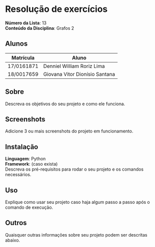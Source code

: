 # Resolução de exercícios

**Número da Lista**: 13<br>
**Conteúdo da Disciplina**: Grafos 2<br>

## Alunos
|Matrícula | Aluno |
| -- | -- |
| 17/0161871  |  Denniel William Roriz Lima |
| 18/0017659  |  Giovana Vitor Dionísio Santana |

## Sobre 
Descreva os objetivos do seu projeto e como ele funciona. 

## Screenshots
Adicione 3 ou mais screenshots do projeto em funcionamento.

## Instalação 
**Linguagem**: Python<br>
**Framework**: (caso exista)<br>
Descreva os pré-requisitos para rodar o seu projeto e os comandos necessários.

## Uso 
Explique como usar seu projeto caso haja algum passo a passo após o comando de execução.

## Outros 
Quaisquer outras informações sobre seu projeto podem ser descritas abaixo.




